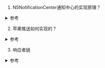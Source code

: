 1. NSNotificationCenter通知中心的实现原理？

<details>
<summary> 参考 </summary>

[通知原理](https://github.com/luckyvondoit/iOS/blob/master/Foundation/NSNotification/NSNotification.md)

</details>

2. 苹果推送如何实现的？

<details>
<summary> 参考 </summary>

1. 由App向iOS设备发送一个注册通知，用户需要同意系统发送推送。
2. iOS应用向APNS远程推送服务器发送App的Bundle Id和设备的UDID。
3. APNS根据设备的UDID和App的Bundle Id生成deviceToken再发回给App。
4. App再将deviceToken发送给远程推送服务器(自己的服务器), 由服务器保存在数据库中。
5. 当自己的服务器想发送推送时, 在远程推送服务器中输入要发送的消息并选择发给哪些用户的deviceToken，由远程推送服务器发送给APNS。
6. APNS根据deviceToken发送给对应的用户。

</details>

3. 响应者链

<details>
<summary> 参考 </summary>

[响应者链]()

</details>
